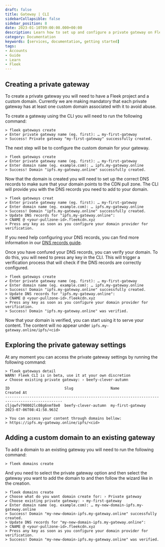 ```yaml
---
draft: false
title: Gateway | CLI 
sidebarCollapsible: false
sidebar_position: 8
date: 2023-01-10T09:00:00.000+00:00
description: Learn how to set up and configure a private gateway on Fleek, serving content from your storage via a custom domain.
category: Documentation
keywords: [services, documentation, getting started]
tags:
- Accounts
- Guide
- Learn
- Fleek
---
```


## Creating a private gateway

To create a private gateway you will need to have a Fleek project and a custom domain. Currently we are making mandatory that each private gateway has at least one custom domain associated with it to avoid abuse.

To create a gateway using the CLI you will need to run the following command:

```shellscript filename="Creating a Gateway" copy
> fleek gateways create
✔ Enter private gateway name (eg. first): … my-first-gateway
> Success! Private gateway "my-first-gateway" successfully created.
```

The next step will be to configure the custom domain for your gateway. 

```shellscript filename="Configuring the custom domain" copy
> fleek gateways create
✔ Enter private gateway name (eg. first): … my-first-gateway
✔ Enter domain name (eg. example.com): … ipfs.my-gateway.online
> Success! Domain "ipfs.my-gateway.online" successfully created.   
```

Now that the domain is created you will need to set up the correct DNS records to make sure that your domain points to the CDN pull zone. The CLI will provide you with the DNS records you need to add to your domain.

```shellscript  filename="Setting up the DNS records" copy
> fleek gateways creat
✔ Enter private gateway name (eg. first): … my-first-gateway
✔ Enter domain name (eg. example.com): … ipfs.my-gateway.online
> Success! Domain "ipfs.my-gateway.online" successfully created.
> Update DNS records for "ipfs.my-gateway.online":
> CNAME @ <your-pullzone-id>.fleekcdn.xyz
> Press any key as soon as you configure your domain provider for verification.
```

If you need help configuring your DNS records, you can find more information in our [DNS records guide](/guides/dns-records).

Once you have confured your DNS records, you can verify your domain. To do this, you will need to press any key in the CLI. This will trigger a verification process that will check if the DNS records are correctly configured.

```shellscript filename="Finish" copy
> fleek gateways create
✔ Enter private gateway name (eg. first): … my-first-gateway
✔ Enter domain name (eg. example.com): … ipfs.my-gateway.online
> Success! Domain "ipfs.my-gateway.online" successfully created.
> Update DNS records for "ipfs.my-gateway.online":
> CNAME @ <your-pullzone-id>.fleekcdn.xyz
> Press any key as soon as you configure your domain provider for verification.
> Success! Domain "ipfs.my-gateway.online" was verified.    
```

Now that your domain is verified, you can start using it to serve your content. The content will no appear under `ipfs.my-gateway.online/ipfs/<cid>`

## Exploring the private gateway settings

At any moment you can access the private gateway settings by running the following command:

```shellscript filename="Gateway settings" copy
> fleek gateways detail
WARN! Fleek CLI is in beta, use it at your own discretion
✔ Choose existing private gateway: › beefy-clever-autumn

ID                         Slug                 Name                    Created At              
------------------------------------------------------------------------------------------------
cljqwfv790002lc08g6nmf8e0  beefy-clever-autumn  my-first-gateway  2023-07-06T08:41:58.963Z

> You can access your content through domains bellow:
> https://ipfs.my-gateway.online/ipfs/<cid>
```

## Adding a custom domain to an existing gateway

To add a domain to an existing gateway you will need to run the following command:

```shellscript filename="Adding a custom domain" copy
> fleek domains create
```

And you need to select the private gateway option and then select the gateway you want to add the domain to and then follow the wizard like in the creation.

```shellscript filename="Adding a custom domain" copy
> fleek domains create
✔ Choose what do you want domain create for: › Private gateway
✔ Choose existing private gateway: › my-first-gateway
✔ Enter domain name (eg. example.com): … my-new-domain-ipfs.my-gateway.online
> Success! Domain "my-new-domain-ipfs.my-gateway.online" successfully created.
> Update DNS records for "my-new-domain-ipfs.my-gateway.online":
> CNAME @ <your-pullzone-id>.fleekcdn.xyz
> Press any key as soon as you configure your domain provider for verification.
> Success! Domain "my-new-domain-ipfs.my-gateway.online" was verified.
```
